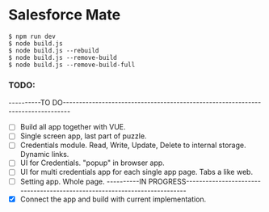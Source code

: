# Salesforce Mate

```
$ npm run dev
$ node build.js
$ node build.js --rebuild
$ node build.js --remove-build
$ node build.js --remove-build-full
```

### TODO:
----------TO DO--------------------------------------------------------------------------------
- [ ] Build all app together with VUE.
- [ ] Single screen app, last part of puzzle.
- [ ] Credentials module. Read, Write, Update, Delete to internal storage. Dynamic links.
- [ ] UI for Credentials. "popup" in browser app.
- [ ] UI for multi credentials app for each single app page. Tabs a like web.
- [ ] Setting app. Whole page.
----------IN PROGRESS--------------------------------------------------------------------------
- [x] Connect the app and build with current implementation.